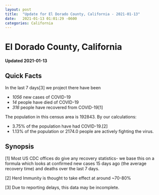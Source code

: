 ```yaml
---
layout: post
title:  "Update for El Dorado County, California - 2021-01-13"
date:   2021-01-13 01:01:29 -0600
categories: California
---
```


# El Dorado County, California
#### Updated 2021-01-13

## Quick Facts

In the last 7 days[3] we project there have been
- *1056* new cases of COVID-19
- *14* people have died of COVID-19
- *316* people have recovered from COVID-19[1]

The population in this census area is 192843. By our calculations:
- 3.75% of the population have had COVID-19.[2]
- 1.13% of the population or 2174.0 people are actively fighting the virus.

## Synopsis




[1] Most US CDC offices do give any recovery statistics- we base this on a formula which looks at confirmed new cases
15 days ago (the average recovery time) and deaths over the last 7 days.

[2] Herd Immunity is thought to take effect at around ~70-80%

[3] Due to reporting delays, this data may be incomplete.
 
    